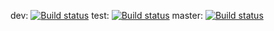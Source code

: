 dev: [![Build status](https://build.appcenter.ms/v0.1/apps/458114e4-bc27-4e44-81fa-3028fac16b34/branches/test/badge)](https://appcenter.ms)
test: [![Build status](https://build.appcenter.ms/v0.1/apps/458114e4-bc27-4e44-81fa-3028fac16b34/branches/test/badge)](https://appcenter.ms)
master: [![Build status](https://build.appcenter.ms/v0.1/apps/458114e4-bc27-4e44-81fa-3028fac16b34/branches/master/badge)](https://appcenter.ms)
